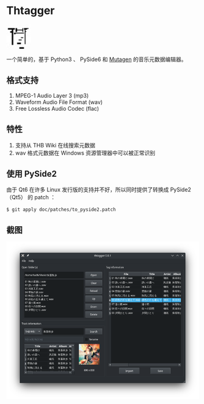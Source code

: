 # Thtagger

<img src="img/thtagger.jpg" height="64" width="64" alt="图标">

一个简单的，基于 Python3 、 PySide6 和 [Mutagen](https://github.com/quodlibet/mutagen) 的音乐元数据编辑器。

## 格式支持

1. MPEG-1 Audio Layer 3 (mp3)
2. Waveform Audio File Format (wav)
3. Free Lossless Audio Codec (flac)

## 特性

1. 支持从 THB Wiki 在线搜索元数据
2. wav 格式元数据在 Windows 资源管理器中可以被正常识别

## 使用 PySide2

由于 Qt6 在许多 Linux 发行版的支持并不好，所以同时提供了转换成 PySide2 （Qt5） 的 patch ：

```shell
$ git apply doc/patches/to_pyside2.patch
```

## 截图

![主界面](doc/screenshot/Screenshot_0.png)
